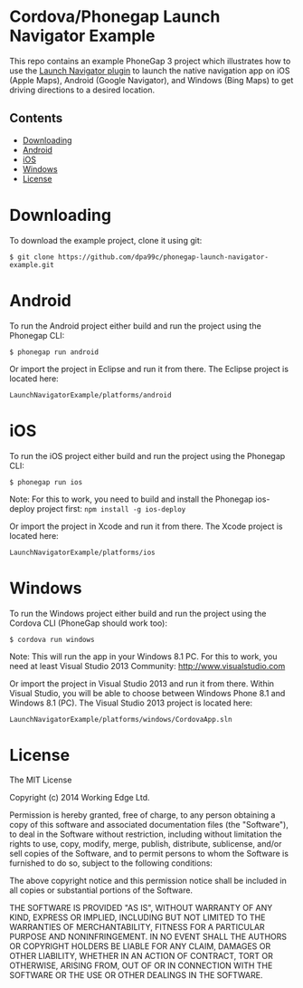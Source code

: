 Cordova/Phonegap Launch Navigator Example
=================================

This repo contains an example PhoneGap 3 project which illustrates how to use the [Launch Navigator plugin](https://github.com/dpa99c/phonegap-launch-navigator) to launch the native navigation app on iOS (Apple Maps), Android (Google Navigator), and Windows (Bing Maps) to get driving directions to a desired location.


## Contents
* [Downloading](#downloading)
* [Android](#android)
* [iOS](#ios)
* [Windows](#windows)
* [License](#license)
 
# Downloading

To download the example project, clone it using git:
```
$ git clone https://github.com/dpa99c/phonegap-launch-navigator-example.git

```

# Android

To run the Android project either build and run the project using the Phonegap CLI:
```
$ phonegap run android

```

Or import the project in Eclipse and run it from there. The Eclipse project is located here:
```
LaunchNavigatorExample/platforms/android

```

# iOS

To run the iOS project either build and run the project using the Phonegap CLI:
```
$ phonegap run ios

```
Note: For this to work, you need to build and install the Phonegap ios-deploy project first: `npm install -g ios-deploy`

Or import the project in Xcode and run it from there. The Xcode project is located here:
```
LaunchNavigatorExample/platforms/ios

```

# Windows

To run the Windows project either build and run the project using the Cordova CLI (PhoneGap should work too):
```
$ cordova run windows

```
Note: This will run the app in your Windows 8.1 PC. For this to work, you need at least Visual Studio 2013 Community: http://www.visualstudio.com

Or import the project in Visual Studio 2013 and run it from there. Within Visual Studio, you will be able to choose between Windows Phone 8.1 and Windows 8.1 (PC). The Visual Studio 2013 project is located here:
```
LaunchNavigatorExample/platforms/windows/CordovaApp.sln

```


License
================

The MIT License

Copyright (c) 2014 Working Edge Ltd.

Permission is hereby granted, free of charge, to any person obtaining a copy
of this software and associated documentation files (the "Software"), to deal
in the Software without restriction, including without limitation the rights
to use, copy, modify, merge, publish, distribute, sublicense, and/or sell
copies of the Software, and to permit persons to whom the Software is
furnished to do so, subject to the following conditions:

The above copyright notice and this permission notice shall be included in
all copies or substantial portions of the Software.

THE SOFTWARE IS PROVIDED "AS IS", WITHOUT WARRANTY OF ANY KIND, EXPRESS OR
IMPLIED, INCLUDING BUT NOT LIMITED TO THE WARRANTIES OF MERCHANTABILITY,
FITNESS FOR A PARTICULAR PURPOSE AND NONINFRINGEMENT. IN NO EVENT SHALL THE
AUTHORS OR COPYRIGHT HOLDERS BE LIABLE FOR ANY CLAIM, DAMAGES OR OTHER
LIABILITY, WHETHER IN AN ACTION OF CONTRACT, TORT OR OTHERWISE, ARISING FROM,
OUT OF OR IN CONNECTION WITH THE SOFTWARE OR THE USE OR OTHER DEALINGS IN
THE SOFTWARE.